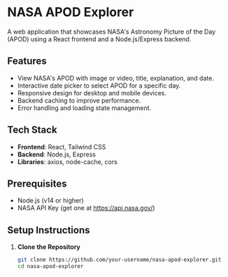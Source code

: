 # NASA APOD Explorer

A web application that showcases NASA's Astronomy Picture of the Day (APOD) using a React frontend and a Node.js/Express backend.

## Features
- View NASA's APOD with image or video, title, explanation, and date.
- Interactive date picker to select APOD for a specific day.
- Responsive design for desktop and mobile devices.
- Backend caching to improve performance.
- Error handling and loading state management.

## Tech Stack
- **Frontend**: React, Tailwind CSS
- **Backend**: Node.js, Express
- **Libraries**: axios, node-cache, cors

## Prerequisites
- Node.js (v14 or higher)
- NASA API Key (get one at https://api.nasa.gov/)

## Setup Instructions

1. **Clone the Repository**
   ```bash
   git clone https://github.com/your-username/nasa-apod-explorer.git
   cd nasa-apod-explorer